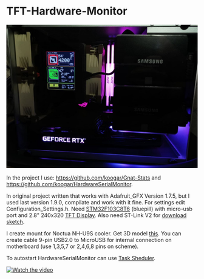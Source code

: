 # TFT-Hardware-Monitor

![Image alt](https://github.com/CreatiV92/TFT-Hardware-Monitor/blob/main/photo/4.jpg)

In the project I use: https://github.com/koogar/Gnat-Stats and https://github.com/koogar/HardwareSerialMonitor.

In original project written that works with Adafruit_GFX Version 1.7.5, but I used last version 1.9.0, compilate and work with it fine. For settings edit Configuration_Settings.h. Need [STM32F103C8T6](https://aliexpress.ru/item/32525208361.html?spm=a2g0s.12269583.0.0.738d33ddSBk5Ei) (bluepill) with micro-usb port and 2.8" 240x320 [TFT Display](https://aliexpress.ru/item/32982544355.html?spm=a2g0s.12269583.0.0.28027dabf5NlT3). Also need ST-Link V2 for [download sketch](https://hobbyprojects.home.blog/2019/06/22/stm32f103-blue-pill-%D0%B8-%D0%B0%D1%80%D0%B4%D1%83%D0%B8%D0%BD%D0%BE-ide/).

I create mount for Noctua NH-U9S cooler. Get 3D model [this](https://www.thingiverse.com/thing:4801562). You can create cable 9-pin USB2.0 to MicroUSB for internal connection on motherboard (use 1,3,5,7 or 2,4,6,8 pins on scheme).

To autostart HardwareSerialMonitor can use [Task Sheduler](https://github.com/CreatiV92/TFT-Hardware-Monitor/tree/main/autostart).



[![Watch the video](https://img.youtube.com/vi/kjGCW0GJQG8/maxresdefault.jpg)](https://youtu.be/kjGCW0GJQG8)
